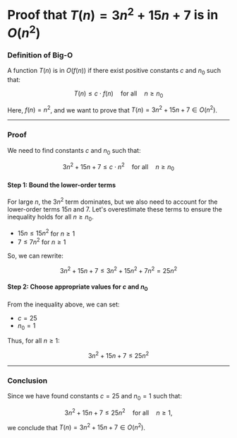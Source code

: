 # **Proof that $T(n) = 3n^2 + 15n + 7$ is in $O(n^2)$**

### **Definition of Big-O**  
A function $T(n)$ is in $O(f(n))$ if there exist positive constants $c$ and $n_0$ such that:

$$
T(n) \leq c \cdot f(n) \quad \text{for all} \quad n \geq n_0
$$

Here, $f(n) = n^2$, and we want to prove that $T(n) = 3n^2 + 15n + 7 \in O(n^2)$.

---

### **Proof**

We need to find constants $c$ and $n_0$ such that:

$$
3n^2 + 15n + 7 \leq c \cdot n^2 \quad \text{for all} \quad n \geq n_0
$$

#### Step 1: Bound the lower-order terms
For large $n$, the $3n^2$ term dominates, but we also need to account for the lower-order terms $15n$ and $7$. Let's overestimate these terms to ensure the inequality holds for all $n \geq n_0$.

- $15n \leq 15n^2$ for $n \geq 1$  
- $7 \leq 7n^2$ for $n \geq 1$  

So, we can rewrite:

$$
3n^2 + 15n + 7 \leq 3n^2 + 15n^2 + 7n^2 = 25n^2
$$

#### Step 2: Choose appropriate values for $c$ and $n_0$
From the inequality above, we can set:

- $c = 25$  
- $n_0 = 1$  

Thus, for all $n \geq 1$:

$$
3n^2 + 15n + 7 \leq 25n^2
$$

---

### **Conclusion**

Since we have found constants $c = 25$ and $n_0 = 1$ such that:

$$
3n^2 + 15n + 7 \leq 25n^2 \quad \text{for all} \quad n \geq 1,
$$

we conclude that $T(n) = 3n^2 + 15n + 7 \in O(n^2)$.
